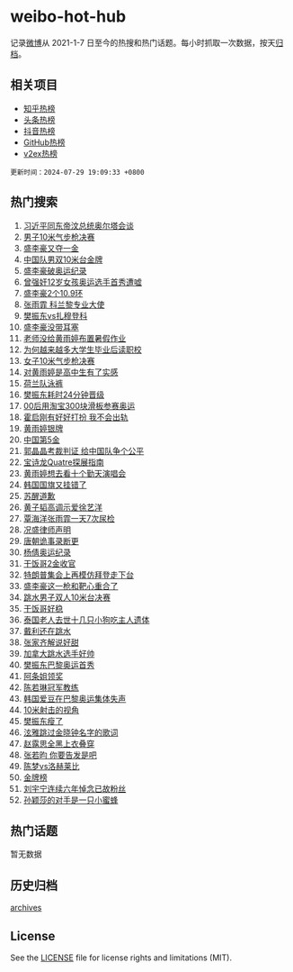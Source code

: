 # weibo-hot-hub

记录[微博](https://www.weibo.com)从 2021-1-7 日至今的热搜和热门话题。每小时抓取一次数据，按天[归档](archives)。

## 相关项目

- [知乎热榜](https://github.com/lonnyzhang423/zhihu-hot-hub)
- [头条热榜](https://github.com/lonnyzhang423/toutiao-hot-hub)
- [抖音热榜](https://github.com/lonnyzhang423/douyin-hot-hub)
- [GitHub热榜](https://github.com/lonnyzhang423/github-hot-hub)
- [v2ex热榜](https://github.com/lonnyzhang423/v2ex-hot-hub)


`更新时间：2024-07-29 19:09:33 +0800`

## 热门搜索

1. [习近平同东帝汶总统奥尔塔会谈](https://m.weibo.cn/search?containerid=100103type%3D1%26t%3D10%26q%3D%23%E4%B9%A0%E8%BF%91%E5%B9%B3%E5%90%8C%E4%B8%9C%E5%B8%9D%E6%B1%B6%E6%80%BB%E7%BB%9F%E5%A5%A5%E5%B0%94%E5%A1%94%E4%BC%9A%E8%B0%88%23&stream_entry_id=51&isnewpage=1&extparam=seat%3D1%26stream_entry_id%3D51%26c_type%3D51%26q%3D%2523%25E4%25B9%25A0%25E8%25BF%2591%25E5%25B9%25B3%25E5%2590%258C%25E4%25B8%259C%25E5%25B8%259D%25E6%25B1%25B6%25E6%2580%25BB%25E7%25BB%259F%25E5%25A5%25A5%25E5%25B0%2594%25E5%25A1%2594%25E4%25BC%259A%25E8%25B0%2588%2523%26cate%3D10103%26dgr%3D0%26pos%3D0%26filter_type%3Drealtimehot%26display_time%3D1722251372%26pre_seqid%3D172225137243001604701)
1. [男子10米气步枪决赛](https://m.weibo.cn/search?containerid=100103type%3D1%26t%3D10%26q%3D%23%E7%94%B7%E5%AD%9010%E7%B1%B3%E6%B0%94%E6%AD%A5%E6%9E%AA%E5%86%B3%E8%B5%9B%23&stream_entry_id=31&isnewpage=1&extparam=seat%3D1%26c_type%3D31%26cate%3D5001%26realpos%3D1%26pos%3D0%26stream_entry_id%3D31%26filter_type%3Drealtimehot%26q%3D%2523%25E7%2594%25B7%25E5%25AD%259010%25E7%25B1%25B3%25E6%25B0%2594%25E6%25AD%25A5%25E6%259E%25AA%25E5%2586%25B3%25E8%25B5%259B%2523%26flag%3D4%26dgr%3D0%26band_rank%3D1%26lcate%3D5001%26display_time%3D1722251372%26pre_seqid%3D172225137243001604701)
1. [盛李豪又夺一金](https://m.weibo.cn/search?containerid=100103type%3D1%26t%3D10%26q%3D%23%E7%9B%9B%E6%9D%8E%E8%B1%AA%E5%8F%88%E5%A4%BA%E4%B8%80%E9%87%91%23&stream_entry_id=31&isnewpage=1&extparam=seat%3D1%26c_type%3D31%26cate%3D5001%26realpos%3D2%26pos%3D1%26stream_entry_id%3D31%26filter_type%3Drealtimehot%26q%3D%2523%25E7%259B%259B%25E6%259D%258E%25E8%25B1%25AA%25E5%258F%2588%25E5%25A4%25BA%25E4%25B8%2580%25E9%2587%2591%2523%26flag%3D4%26dgr%3D0%26band_rank%3D2%26lcate%3D5001%26display_time%3D1722251372%26pre_seqid%3D172225137243001604701)
1. [中国队男双10米台金牌](https://m.weibo.cn/search?containerid=100103type%3D1%26t%3D10%26q%3D%23%E4%B8%AD%E5%9B%BD%E9%98%9F%E7%94%B7%E5%8F%8C10%E7%B1%B3%E5%8F%B0%E9%87%91%E7%89%8C%23&stream_entry_id=31&isnewpage=1&extparam=seat%3D1%26c_type%3D31%26cate%3D5001%26realpos%3D3%26pos%3D2%26stream_entry_id%3D31%26filter_type%3Drealtimehot%26q%3D%2523%25E4%25B8%25AD%25E5%259B%25BD%25E9%2598%259F%25E7%2594%25B7%25E5%258F%258C10%25E7%25B1%25B3%25E5%258F%25B0%25E9%2587%2591%25E7%2589%258C%2523%26flag%3D1%26dgr%3D0%26band_rank%3D3%26lcate%3D5001%26display_time%3D1722251372%26pre_seqid%3D172225137243001604701)
1. [盛李豪破奥运纪录](https://m.weibo.cn/search?containerid=100103type%3D1%26t%3D10%26q%3D%23%E7%9B%9B%E6%9D%8E%E8%B1%AA%E7%A0%B4%E5%A5%A5%E8%BF%90%E7%BA%AA%E5%BD%95%23&stream_entry_id=31&isnewpage=1&extparam=seat%3D1%26c_type%3D31%26cate%3D5001%26realpos%3D4%26pos%3D3%26stream_entry_id%3D31%26filter_type%3Drealtimehot%26q%3D%2523%25E7%259B%259B%25E6%259D%258E%25E8%25B1%25AA%25E7%25A0%25B4%25E5%25A5%25A5%25E8%25BF%2590%25E7%25BA%25AA%25E5%25BD%2595%2523%26flag%3D1%26dgr%3D0%26band_rank%3D4%26lcate%3D5001%26display_time%3D1722251372%26pre_seqid%3D172225137243001604701)
1. [曾强奸12岁女孩奥运选手首秀遭嘘](https://m.weibo.cn/search?containerid=100103type%3D1%26t%3D10%26q%3D%23%E6%9B%BE%E5%BC%BA%E5%A5%B812%E5%B2%81%E5%A5%B3%E5%AD%A9%E5%A5%A5%E8%BF%90%E9%80%89%E6%89%8B%E9%A6%96%E7%A7%80%E9%81%AD%E5%98%98%23&stream_entry_id=31&isnewpage=1&extparam=seat%3D1%26c_type%3D31%26cate%3D5001%26realpos%3D5%26pos%3D4%26stream_entry_id%3D31%26filter_type%3Drealtimehot%26q%3D%2523%25E6%259B%25BE%25E5%25BC%25BA%25E5%25A5%25B812%25E5%25B2%2581%25E5%25A5%25B3%25E5%25AD%25A9%25E5%25A5%25A5%25E8%25BF%2590%25E9%2580%2589%25E6%2589%258B%25E9%25A6%2596%25E7%25A7%2580%25E9%2581%25AD%25E5%2598%2598%2523%26flag%3D1%26dgr%3D0%26band_rank%3D5%26lcate%3D5001%26display_time%3D1722251372%26pre_seqid%3D172225137243001604701)
1. [盛李豪2个10.9环](https://m.weibo.cn/search?containerid=100103type%3D1%26t%3D10%26q%3D%23%E7%9B%9B%E6%9D%8E%E8%B1%AA2%E4%B8%AA10.9%E7%8E%AF%23&stream_entry_id=31&isnewpage=1&extparam=seat%3D1%26c_type%3D31%26cate%3D5001%26realpos%3D6%26pos%3D5%26stream_entry_id%3D31%26filter_type%3Drealtimehot%26q%3D%2523%25E7%259B%259B%25E6%259D%258E%25E8%25B1%25AA2%25E4%25B8%25AA10.9%25E7%258E%25AF%2523%26flag%3D1%26dgr%3D0%26band_rank%3D6%26lcate%3D5001%26display_time%3D1722251372%26pre_seqid%3D172225137243001604701)
1. [张雨霏 科兰黎专业大使](https://m.weibo.cn/search?containerid=100103type%3D1%26t%3D10%26q%3D%23%E5%BC%A0%E9%9B%A8%E9%9C%8F+%E7%A7%91%E5%85%B0%E9%BB%8E%E4%B8%93%E4%B8%9A%E5%A4%A7%E4%BD%BF%23&stream_entry_id=31&isnewpage=1&extparam=seat%3D1%26c_type%3D31%26cate%3D5001%26filter_type%3Drealtimehot%26topic_ad%3D1%26stream_entry_id%3D31%26is_ad_pos%3D1%26pos%3D6%26band_rank%3D7%26q%3D%2523%25E5%25BC%25A0%25E9%259B%25A8%25E9%259C%258F%2520%25E7%25A7%2591%25E5%2585%25B0%25E9%25BB%258E%25E4%25B8%2593%25E4%25B8%259A%25E5%25A4%25A7%25E4%25BD%25BF%2523%26dgr%3D0%26adid%3D248411%26lcate%3D5001%26display_time%3D1722251372%26pre_seqid%3D172225137243001604701)
1. [樊振东vs扎穆登科](https://m.weibo.cn/search?containerid=100103type%3D1%26t%3D10%26q%3D%23%E6%A8%8A%E6%8C%AF%E4%B8%9Cvs%E6%89%8E%E7%A9%86%E7%99%BB%E7%A7%91%23&stream_entry_id=31&isnewpage=1&extparam=seat%3D1%26c_type%3D31%26cate%3D5001%26realpos%3D7%26pos%3D7%26stream_entry_id%3D31%26filter_type%3Drealtimehot%26q%3D%2523%25E6%25A8%258A%25E6%258C%25AF%25E4%25B8%259Cvs%25E6%2589%258E%25E7%25A9%2586%25E7%2599%25BB%25E7%25A7%2591%2523%26flag%3D1%26dgr%3D0%26band_rank%3D7%26lcate%3D5001%26display_time%3D1722251372%26pre_seqid%3D172225137243001604701)
1. [盛李豪没带耳塞](https://m.weibo.cn/search?containerid=100103type%3D1%26t%3D10%26q%3D%23%E7%9B%9B%E6%9D%8E%E8%B1%AA%E6%B2%A1%E5%B8%A6%E8%80%B3%E5%A1%9E%23&stream_entry_id=31&isnewpage=1&extparam=seat%3D1%26c_type%3D31%26cate%3D5001%26realpos%3D8%26pos%3D8%26stream_entry_id%3D31%26filter_type%3Drealtimehot%26q%3D%2523%25E7%259B%259B%25E6%259D%258E%25E8%25B1%25AA%25E6%25B2%25A1%25E5%25B8%25A6%25E8%2580%25B3%25E5%25A1%259E%2523%26flag%3D1%26dgr%3D0%26band_rank%3D8%26lcate%3D5001%26display_time%3D1722251372%26pre_seqid%3D172225137243001604701)
1. [老师没给黄雨婷布置暑假作业](https://m.weibo.cn/search?containerid=100103type%3D1%26t%3D10%26q%3D%23%E8%80%81%E5%B8%88%E6%B2%A1%E7%BB%99%E9%BB%84%E9%9B%A8%E5%A9%B7%E5%B8%83%E7%BD%AE%E6%9A%91%E5%81%87%E4%BD%9C%E4%B8%9A%23&stream_entry_id=31&isnewpage=1&extparam=seat%3D1%26c_type%3D31%26cate%3D5001%26realpos%3D9%26pos%3D9%26stream_entry_id%3D31%26filter_type%3Drealtimehot%26q%3D%2523%25E8%2580%2581%25E5%25B8%2588%25E6%25B2%25A1%25E7%25BB%2599%25E9%25BB%2584%25E9%259B%25A8%25E5%25A9%25B7%25E5%25B8%2583%25E7%25BD%25AE%25E6%259A%2591%25E5%2581%2587%25E4%25BD%259C%25E4%25B8%259A%2523%26flag%3D1%26dgr%3D0%26band_rank%3D9%26lcate%3D5001%26display_time%3D1722251372%26pre_seqid%3D172225137243001604701)
1. [为何越来越多大学生毕业后读职校](https://m.weibo.cn/search?containerid=100103type%3D1%26t%3D10%26q%3D%23%E4%B8%BA%E4%BD%95%E8%B6%8A%E6%9D%A5%E8%B6%8A%E5%A4%9A%E5%A4%A7%E5%AD%A6%E7%94%9F%E6%AF%95%E4%B8%9A%E5%90%8E%E8%AF%BB%E8%81%8C%E6%A0%A1%23&stream_entry_id=31&isnewpage=1&extparam=seat%3D1%26c_type%3D31%26cate%3D5001%26realpos%3D10%26pos%3D10%26stream_entry_id%3D31%26filter_type%3Drealtimehot%26q%3D%2523%25E4%25B8%25BA%25E4%25BD%2595%25E8%25B6%258A%25E6%259D%25A5%25E8%25B6%258A%25E5%25A4%259A%25E5%25A4%25A7%25E5%25AD%25A6%25E7%2594%259F%25E6%25AF%2595%25E4%25B8%259A%25E5%2590%258E%25E8%25AF%25BB%25E8%2581%258C%25E6%25A0%25A1%2523%26flag%3D1%26dgr%3D0%26band_rank%3D10%26lcate%3D5001%26display_time%3D1722251372%26pre_seqid%3D172225137243001604701)
1. [女子10米气步枪决赛](https://m.weibo.cn/search?containerid=100103type%3D1%26t%3D10%26q%3D%23%E5%A5%B3%E5%AD%9010%E7%B1%B3%E6%B0%94%E6%AD%A5%E6%9E%AA%E5%86%B3%E8%B5%9B%23&stream_entry_id=31&isnewpage=1&extparam=seat%3D1%26c_type%3D31%26cate%3D5001%26realpos%3D11%26pos%3D11%26stream_entry_id%3D31%26filter_type%3Drealtimehot%26q%3D%2523%25E5%25A5%25B3%25E5%25AD%259010%25E7%25B1%25B3%25E6%25B0%2594%25E6%25AD%25A5%25E6%259E%25AA%25E5%2586%25B3%25E8%25B5%259B%2523%26flag%3D0%26dgr%3D0%26band_rank%3D11%26lcate%3D5001%26display_time%3D1722251372%26pre_seqid%3D172225137243001604701)
1. [对黄雨婷是高中生有了实感](https://m.weibo.cn/search?containerid=100103type%3D1%26t%3D10%26q%3D%23%E5%AF%B9%E9%BB%84%E9%9B%A8%E5%A9%B7%E6%98%AF%E9%AB%98%E4%B8%AD%E7%94%9F%E6%9C%89%E4%BA%86%E5%AE%9E%E6%84%9F%23&stream_entry_id=31&isnewpage=1&extparam=seat%3D1%26c_type%3D31%26cate%3D5001%26realpos%3D12%26pos%3D12%26stream_entry_id%3D31%26filter_type%3Drealtimehot%26q%3D%2523%25E5%25AF%25B9%25E9%25BB%2584%25E9%259B%25A8%25E5%25A9%25B7%25E6%2598%25AF%25E9%25AB%2598%25E4%25B8%25AD%25E7%2594%259F%25E6%259C%2589%25E4%25BA%2586%25E5%25AE%259E%25E6%2584%259F%2523%26flag%3D1%26dgr%3D0%26band_rank%3D12%26lcate%3D5001%26display_time%3D1722251372%26pre_seqid%3D172225137243001604701)
1. [荷兰队泳裤](https://m.weibo.cn/search?containerid=100103type%3D1%26t%3D10%26q%3D%E8%8D%B7%E5%85%B0%E9%98%9F%E6%B3%B3%E8%A3%A4&stream_entry_id=31&isnewpage=1&extparam=seat%3D1%26c_type%3D31%26cate%3D5001%26realpos%3D13%26pos%3D13%26stream_entry_id%3D31%26filter_type%3Drealtimehot%26q%3D%25E8%258D%25B7%25E5%2585%25B0%25E9%2598%259F%25E6%25B3%25B3%25E8%25A3%25A4%26flag%3D2%26dgr%3D0%26band_rank%3D13%26lcate%3D5001%26display_time%3D1722251372%26pre_seqid%3D172225137243001604701)
1. [樊振东耗时24分钟晋级](https://m.weibo.cn/search?containerid=100103type%3D1%26t%3D10%26q%3D%23%E6%A8%8A%E6%8C%AF%E4%B8%9C%E8%80%97%E6%97%B624%E5%88%86%E9%92%9F%E6%99%8B%E7%BA%A7%23&stream_entry_id=31&isnewpage=1&extparam=seat%3D1%26c_type%3D31%26cate%3D5001%26realpos%3D14%26pos%3D14%26stream_entry_id%3D31%26filter_type%3Drealtimehot%26q%3D%2523%25E6%25A8%258A%25E6%258C%25AF%25E4%25B8%259C%25E8%2580%2597%25E6%2597%25B624%25E5%2588%2586%25E9%2592%259F%25E6%2599%258B%25E7%25BA%25A7%2523%26flag%3D1%26dgr%3D0%26band_rank%3D14%26lcate%3D5001%26display_time%3D1722251372%26pre_seqid%3D172225137243001604701)
1. [00后用淘宝300块滑板参赛奥运](https://m.weibo.cn/search?containerid=100103type%3D1%26t%3D10%26q%3D%2300%E5%90%8E%E7%94%A8%E6%B7%98%E5%AE%9D300%E5%9D%97%E6%BB%91%E6%9D%BF%E5%8F%82%E8%B5%9B%E5%A5%A5%E8%BF%90%23&stream_entry_id=31&isnewpage=1&extparam=seat%3D1%26c_type%3D31%26cate%3D5001%26realpos%3D15%26pos%3D15%26stream_entry_id%3D31%26filter_type%3Drealtimehot%26q%3D%252300%25E5%2590%258E%25E7%2594%25A8%25E6%25B7%2598%25E5%25AE%259D300%25E5%259D%2597%25E6%25BB%2591%25E6%259D%25BF%25E5%258F%2582%25E8%25B5%259B%25E5%25A5%25A5%25E8%25BF%2590%2523%26band_rank%3D15%26flag%3D0%26dgr%3D0%26adid%3D248543%26lcate%3D5001%26display_time%3D1722251372%26pre_seqid%3D172225137243001604701)
1. [霍启刚有好好打扮 我不会出轨](https://m.weibo.cn/search?containerid=100103type%3D1%26t%3D10%26q%3D%E9%9C%8D%E5%90%AF%E5%88%9A%E6%9C%89%E5%A5%BD%E5%A5%BD%E6%89%93%E6%89%AE+%E6%88%91%E4%B8%8D%E4%BC%9A%E5%87%BA%E8%BD%A8&stream_entry_id=31&isnewpage=1&extparam=seat%3D1%26c_type%3D31%26cate%3D5001%26realpos%3D16%26pos%3D16%26stream_entry_id%3D31%26filter_type%3Drealtimehot%26q%3D%25E9%259C%258D%25E5%2590%25AF%25E5%2588%259A%25E6%259C%2589%25E5%25A5%25BD%25E5%25A5%25BD%25E6%2589%2593%25E6%2589%25AE%2520%25E6%2588%2591%25E4%25B8%258D%25E4%25BC%259A%25E5%2587%25BA%25E8%25BD%25A8%26flag%3D2%26dgr%3D0%26band_rank%3D16%26lcate%3D5001%26display_time%3D1722251372%26pre_seqid%3D172225137243001604701)
1. [黄雨婷银牌](https://m.weibo.cn/search?containerid=100103type%3D1%26t%3D10%26q%3D%23%E9%BB%84%E9%9B%A8%E5%A9%B7%E9%93%B6%E7%89%8C%23&stream_entry_id=31&isnewpage=1&extparam=seat%3D1%26c_type%3D31%26cate%3D5001%26realpos%3D17%26pos%3D17%26stream_entry_id%3D31%26filter_type%3Drealtimehot%26q%3D%2523%25E9%25BB%2584%25E9%259B%25A8%25E5%25A9%25B7%25E9%2593%25B6%25E7%2589%258C%2523%26flag%3D0%26dgr%3D0%26band_rank%3D17%26lcate%3D5001%26display_time%3D1722251372%26pre_seqid%3D172225137243001604701)
1. [中国第5金](https://m.weibo.cn/search?containerid=100103type%3D1%26t%3D10%26q%3D%23%E4%B8%AD%E5%9B%BD%E7%AC%AC5%E9%87%91%23&stream_entry_id=31&isnewpage=1&extparam=seat%3D1%26c_type%3D31%26cate%3D5001%26realpos%3D18%26pos%3D18%26stream_entry_id%3D31%26filter_type%3Drealtimehot%26q%3D%2523%25E4%25B8%25AD%25E5%259B%25BD%25E7%25AC%25AC5%25E9%2587%2591%2523%26flag%3D1%26dgr%3D0%26band_rank%3D18%26lcate%3D5001%26display_time%3D1722251372%26pre_seqid%3D172225137243001604701)
1. [郭晶晶考裁判证 给中国队争个公平](https://m.weibo.cn/search?containerid=100103type%3D1%26t%3D10%26q%3D%E9%83%AD%E6%99%B6%E6%99%B6%E8%80%83%E8%A3%81%E5%88%A4%E8%AF%81+%E7%BB%99%E4%B8%AD%E5%9B%BD%E9%98%9F%E4%BA%89%E4%B8%AA%E5%85%AC%E5%B9%B3&stream_entry_id=31&isnewpage=1&extparam=seat%3D1%26c_type%3D31%26cate%3D5001%26realpos%3D19%26pos%3D19%26stream_entry_id%3D31%26filter_type%3Drealtimehot%26q%3D%25E9%2583%25AD%25E6%2599%25B6%25E6%2599%25B6%25E8%2580%2583%25E8%25A3%2581%25E5%2588%25A4%25E8%25AF%2581%2520%25E7%25BB%2599%25E4%25B8%25AD%25E5%259B%25BD%25E9%2598%259F%25E4%25BA%2589%25E4%25B8%25AA%25E5%2585%25AC%25E5%25B9%25B3%26flag%3D2%26dgr%3D0%26band_rank%3D19%26lcate%3D5001%26display_time%3D1722251372%26pre_seqid%3D172225137243001604701)
1. [宝诗龙Quatre探展指南](https://m.weibo.cn/search?containerid=100103type%3D1%26t%3D10%26q%3D%23%E5%AE%9D%E8%AF%97%E9%BE%99Quatre%E6%8E%A2%E5%B1%95%E6%8C%87%E5%8D%97%23&stream_entry_id=31&isnewpage=1&extparam=seat%3D1%26c_type%3D31%26cate%3D5001%26realpos%3D20%26pos%3D20%26stream_entry_id%3D31%26filter_type%3Drealtimehot%26q%3D%2523%25E5%25AE%259D%25E8%25AF%2597%25E9%25BE%2599Quatre%25E6%258E%25A2%25E5%25B1%2595%25E6%258C%2587%25E5%258D%2597%2523%26band_rank%3D20%26flag%3D0%26dgr%3D0%26adid%3D246822%26lcate%3D5001%26display_time%3D1722251372%26pre_seqid%3D172225137243001604701)
1. [黄雨婷想去看十个勤天演唱会](https://m.weibo.cn/search?containerid=100103type%3D1%26t%3D10%26q%3D%23%E9%BB%84%E9%9B%A8%E5%A9%B7%E6%83%B3%E5%8E%BB%E7%9C%8B%E5%8D%81%E4%B8%AA%E5%8B%A4%E5%A4%A9%E6%BC%94%E5%94%B1%E4%BC%9A%23&stream_entry_id=31&isnewpage=1&extparam=seat%3D1%26c_type%3D31%26cate%3D5001%26realpos%3D21%26pos%3D21%26stream_entry_id%3D31%26filter_type%3Drealtimehot%26q%3D%2523%25E9%25BB%2584%25E9%259B%25A8%25E5%25A9%25B7%25E6%2583%25B3%25E5%258E%25BB%25E7%259C%258B%25E5%258D%2581%25E4%25B8%25AA%25E5%258B%25A4%25E5%25A4%25A9%25E6%25BC%2594%25E5%2594%25B1%25E4%25BC%259A%2523%26flag%3D1%26dgr%3D0%26band_rank%3D21%26lcate%3D5001%26display_time%3D1722251372%26pre_seqid%3D172225137243001604701)
1. [韩国国旗又挂错了](https://m.weibo.cn/search?containerid=100103type%3D1%26t%3D10%26q%3D%23%E9%9F%A9%E5%9B%BD%E5%9B%BD%E6%97%97%E5%8F%88%E6%8C%82%E9%94%99%E4%BA%86%23&stream_entry_id=31&isnewpage=1&extparam=seat%3D1%26c_type%3D31%26cate%3D5001%26realpos%3D22%26pos%3D22%26stream_entry_id%3D31%26filter_type%3Drealtimehot%26q%3D%2523%25E9%259F%25A9%25E5%259B%25BD%25E5%259B%25BD%25E6%2597%2597%25E5%258F%2588%25E6%258C%2582%25E9%2594%2599%25E4%25BA%2586%2523%26flag%3D0%26dgr%3D0%26band_rank%3D22%26lcate%3D5001%26display_time%3D1722251372%26pre_seqid%3D172225137243001604701)
1. [苏醒道歉](https://m.weibo.cn/search?containerid=100103type%3D1%26t%3D10%26q%3D%23%E8%8B%8F%E9%86%92%E9%81%93%E6%AD%89%23&stream_entry_id=31&isnewpage=1&extparam=seat%3D1%26c_type%3D31%26cate%3D5001%26realpos%3D23%26pos%3D23%26stream_entry_id%3D31%26filter_type%3Drealtimehot%26q%3D%2523%25E8%258B%258F%25E9%2586%2592%25E9%2581%2593%25E6%25AD%2589%2523%26flag%3D2%26dgr%3D0%26band_rank%3D23%26lcate%3D5001%26display_time%3D1722251372%26pre_seqid%3D172225137243001604701)
1. [黄子韬高调示爱徐艺洋](https://m.weibo.cn/search?containerid=100103type%3D1%26t%3D10%26q%3D%E9%BB%84%E5%AD%90%E9%9F%AC%E9%AB%98%E8%B0%83%E7%A4%BA%E7%88%B1%E5%BE%90%E8%89%BA%E6%B4%8B&stream_entry_id=31&isnewpage=1&extparam=seat%3D1%26c_type%3D31%26cate%3D5001%26realpos%3D24%26pos%3D24%26stream_entry_id%3D31%26filter_type%3Drealtimehot%26q%3D%25E9%25BB%2584%25E5%25AD%2590%25E9%259F%25AC%25E9%25AB%2598%25E8%25B0%2583%25E7%25A4%25BA%25E7%2588%25B1%25E5%25BE%2590%25E8%2589%25BA%25E6%25B4%258B%26flag%3D1%26dgr%3D0%26band_rank%3D24%26lcate%3D5001%26display_time%3D1722251372%26pre_seqid%3D172225137243001604701)
1. [覃海洋张雨霏一天7次尿检](https://m.weibo.cn/search?containerid=100103type%3D1%26t%3D10%26q%3D%23%E8%A6%83%E6%B5%B7%E6%B4%8B%E5%BC%A0%E9%9B%A8%E9%9C%8F%E4%B8%80%E5%A4%A97%E6%AC%A1%E5%B0%BF%E6%A3%80%23&stream_entry_id=31&isnewpage=1&extparam=seat%3D1%26c_type%3D31%26cate%3D5001%26realpos%3D25%26pos%3D25%26stream_entry_id%3D31%26filter_type%3Drealtimehot%26q%3D%2523%25E8%25A6%2583%25E6%25B5%25B7%25E6%25B4%258B%25E5%25BC%25A0%25E9%259B%25A8%25E9%259C%258F%25E4%25B8%2580%25E5%25A4%25A97%25E6%25AC%25A1%25E5%25B0%25BF%25E6%25A3%2580%2523%26flag%3D0%26dgr%3D0%26band_rank%3D25%26lcate%3D5001%26display_time%3D1722251372%26pre_seqid%3D172225137243001604701)
1. [况盛律师声明](https://m.weibo.cn/search?containerid=100103type%3D1%26t%3D10%26q%3D%23%E5%86%B5%E7%9B%9B%E5%BE%8B%E5%B8%88%E5%A3%B0%E6%98%8E%23&stream_entry_id=31&isnewpage=1&extparam=seat%3D1%26c_type%3D31%26cate%3D5001%26realpos%3D26%26pos%3D26%26stream_entry_id%3D31%26filter_type%3Drealtimehot%26q%3D%2523%25E5%2586%25B5%25E7%259B%259B%25E5%25BE%258B%25E5%25B8%2588%25E5%25A3%25B0%25E6%2598%258E%2523%26flag%3D1%26dgr%3D0%26band_rank%3D26%26lcate%3D5001%26display_time%3D1722251372%26pre_seqid%3D172225137243001604701)
1. [唐朝诡事录断更](https://m.weibo.cn/search?containerid=100103type%3D1%26t%3D10%26q%3D%E5%94%90%E6%9C%9D%E8%AF%A1%E4%BA%8B%E5%BD%95%E6%96%AD%E6%9B%B4&stream_entry_id=31&isnewpage=1&extparam=seat%3D1%26c_type%3D31%26cate%3D5001%26realpos%3D27%26pos%3D27%26stream_entry_id%3D31%26filter_type%3Drealtimehot%26q%3D%25E5%2594%2590%25E6%259C%259D%25E8%25AF%25A1%25E4%25BA%258B%25E5%25BD%2595%25E6%2596%25AD%25E6%259B%25B4%26flag%3D1%26dgr%3D0%26band_rank%3D27%26lcate%3D5001%26display_time%3D1722251372%26pre_seqid%3D172225137243001604701)
1. [杨倩奥运纪录](https://m.weibo.cn/search?containerid=100103type%3D1%26t%3D10%26q%3D%23%E6%9D%A8%E5%80%A9%E5%A5%A5%E8%BF%90%E7%BA%AA%E5%BD%95%23&stream_entry_id=31&isnewpage=1&extparam=seat%3D1%26c_type%3D31%26cate%3D5001%26realpos%3D28%26pos%3D28%26stream_entry_id%3D31%26filter_type%3Drealtimehot%26q%3D%2523%25E6%259D%25A8%25E5%2580%25A9%25E5%25A5%25A5%25E8%25BF%2590%25E7%25BA%25AA%25E5%25BD%2595%2523%26flag%3D0%26dgr%3D0%26band_rank%3D28%26lcate%3D5001%26display_time%3D1722251372%26pre_seqid%3D172225137243001604701)
1. [干饭哥2金收官](https://m.weibo.cn/search?containerid=100103type%3D1%26t%3D10%26q%3D%23%E5%B9%B2%E9%A5%AD%E5%93%A52%E9%87%91%E6%94%B6%E5%AE%98%23&stream_entry_id=31&isnewpage=1&extparam=seat%3D1%26c_type%3D31%26cate%3D5001%26realpos%3D29%26pos%3D29%26stream_entry_id%3D31%26filter_type%3Drealtimehot%26q%3D%2523%25E5%25B9%25B2%25E9%25A5%25AD%25E5%2593%25A52%25E9%2587%2591%25E6%2594%25B6%25E5%25AE%2598%2523%26flag%3D1%26dgr%3D0%26band_rank%3D29%26lcate%3D5001%26display_time%3D1722251372%26pre_seqid%3D172225137243001604701)
1. [特朗普集会上再模仿拜登走下台](https://m.weibo.cn/search?containerid=100103type%3D1%26t%3D10%26q%3D%23%E7%89%B9%E6%9C%97%E6%99%AE%E9%9B%86%E4%BC%9A%E4%B8%8A%E5%86%8D%E6%A8%A1%E4%BB%BF%E6%8B%9C%E7%99%BB%E8%B5%B0%E4%B8%8B%E5%8F%B0%23&stream_entry_id=31&isnewpage=1&extparam=seat%3D1%26c_type%3D31%26cate%3D5001%26realpos%3D30%26pos%3D30%26stream_entry_id%3D31%26filter_type%3Drealtimehot%26q%3D%2523%25E7%2589%25B9%25E6%259C%2597%25E6%2599%25AE%25E9%259B%2586%25E4%25BC%259A%25E4%25B8%258A%25E5%2586%258D%25E6%25A8%25A1%25E4%25BB%25BF%25E6%258B%259C%25E7%2599%25BB%25E8%25B5%25B0%25E4%25B8%258B%25E5%258F%25B0%2523%26flag%3D1%26dgr%3D0%26band_rank%3D30%26lcate%3D5001%26display_time%3D1722251372%26pre_seqid%3D172225137243001604701)
1. [盛李豪这一枪和靶心重合了](https://m.weibo.cn/search?containerid=100103type%3D1%26t%3D10%26q%3D%23%E7%9B%9B%E6%9D%8E%E8%B1%AA%E8%BF%99%E4%B8%80%E6%9E%AA%E5%92%8C%E9%9D%B6%E5%BF%83%E9%87%8D%E5%90%88%E4%BA%86%23&stream_entry_id=31&isnewpage=1&extparam=seat%3D1%26c_type%3D31%26cate%3D5001%26realpos%3D31%26pos%3D31%26stream_entry_id%3D31%26filter_type%3Drealtimehot%26q%3D%2523%25E7%259B%259B%25E6%259D%258E%25E8%25B1%25AA%25E8%25BF%2599%25E4%25B8%2580%25E6%259E%25AA%25E5%2592%258C%25E9%259D%25B6%25E5%25BF%2583%25E9%2587%258D%25E5%2590%2588%25E4%25BA%2586%2523%26flag%3D1%26dgr%3D0%26band_rank%3D31%26lcate%3D5001%26display_time%3D1722251372%26pre_seqid%3D172225137243001604701)
1. [跳水男子双人10米台决赛](https://m.weibo.cn/search?containerid=100103type%3D1%26t%3D10%26q%3D%23%E8%B7%B3%E6%B0%B4%E7%94%B7%E5%AD%90%E5%8F%8C%E4%BA%BA10%E7%B1%B3%E5%8F%B0%E5%86%B3%E8%B5%9B%23&stream_entry_id=31&isnewpage=1&extparam=seat%3D1%26c_type%3D31%26cate%3D5001%26realpos%3D32%26pos%3D32%26stream_entry_id%3D31%26filter_type%3Drealtimehot%26q%3D%2523%25E8%25B7%25B3%25E6%25B0%25B4%25E7%2594%25B7%25E5%25AD%2590%25E5%258F%258C%25E4%25BA%25BA10%25E7%25B1%25B3%25E5%258F%25B0%25E5%2586%25B3%25E8%25B5%259B%2523%26flag%3D0%26dgr%3D0%26band_rank%3D32%26lcate%3D5001%26display_time%3D1722251372%26pre_seqid%3D172225137243001604701)
1. [干饭哥好稳](https://m.weibo.cn/search?containerid=100103type%3D1%26t%3D10%26q%3D%23%E5%B9%B2%E9%A5%AD%E5%93%A5%E5%A5%BD%E7%A8%B3%23&stream_entry_id=31&isnewpage=1&extparam=seat%3D1%26c_type%3D31%26cate%3D5001%26realpos%3D33%26pos%3D33%26stream_entry_id%3D31%26filter_type%3Drealtimehot%26q%3D%2523%25E5%25B9%25B2%25E9%25A5%25AD%25E5%2593%25A5%25E5%25A5%25BD%25E7%25A8%25B3%2523%26flag%3D1%26dgr%3D0%26band_rank%3D33%26lcate%3D5001%26display_time%3D1722251372%26pre_seqid%3D172225137243001604701)
1. [泰国老人去世十几只小狗吃主人遗体](https://m.weibo.cn/search?containerid=100103type%3D1%26t%3D10%26q%3D%23%E6%B3%B0%E5%9B%BD%E8%80%81%E4%BA%BA%E5%8E%BB%E4%B8%96%E5%8D%81%E5%87%A0%E5%8F%AA%E5%B0%8F%E7%8B%97%E5%90%83%E4%B8%BB%E4%BA%BA%E9%81%97%E4%BD%93%23&stream_entry_id=31&isnewpage=1&extparam=seat%3D1%26c_type%3D31%26cate%3D5001%26realpos%3D34%26pos%3D34%26stream_entry_id%3D31%26filter_type%3Drealtimehot%26q%3D%2523%25E6%25B3%25B0%25E5%259B%25BD%25E8%2580%2581%25E4%25BA%25BA%25E5%258E%25BB%25E4%25B8%2596%25E5%258D%2581%25E5%2587%25A0%25E5%258F%25AA%25E5%25B0%258F%25E7%258B%2597%25E5%2590%2583%25E4%25B8%25BB%25E4%25BA%25BA%25E9%2581%2597%25E4%25BD%2593%2523%26flag%3D0%26dgr%3D0%26band_rank%3D34%26lcate%3D5001%26display_time%3D1722251372%26pre_seqid%3D172225137243001604701)
1. [戴利还在跳水](https://m.weibo.cn/search?containerid=100103type%3D1%26t%3D10%26q%3D%23%E6%88%B4%E5%88%A9%E8%BF%98%E5%9C%A8%E8%B7%B3%E6%B0%B4%23&stream_entry_id=31&isnewpage=1&extparam=seat%3D1%26c_type%3D31%26cate%3D5001%26realpos%3D35%26pos%3D35%26stream_entry_id%3D31%26filter_type%3Drealtimehot%26q%3D%2523%25E6%2588%25B4%25E5%2588%25A9%25E8%25BF%2598%25E5%259C%25A8%25E8%25B7%25B3%25E6%25B0%25B4%2523%26flag%3D1%26dgr%3D0%26band_rank%3D35%26lcate%3D5001%26display_time%3D1722251372%26pre_seqid%3D172225137243001604701)
1. [张家齐解说好甜](https://m.weibo.cn/search?containerid=100103type%3D1%26t%3D10%26q%3D%23%E5%BC%A0%E5%AE%B6%E9%BD%90%E8%A7%A3%E8%AF%B4%E5%A5%BD%E7%94%9C%23&stream_entry_id=31&isnewpage=1&extparam=seat%3D1%26c_type%3D31%26cate%3D5001%26realpos%3D36%26pos%3D36%26stream_entry_id%3D31%26filter_type%3Drealtimehot%26q%3D%2523%25E5%25BC%25A0%25E5%25AE%25B6%25E9%25BD%2590%25E8%25A7%25A3%25E8%25AF%25B4%25E5%25A5%25BD%25E7%2594%259C%2523%26flag%3D0%26dgr%3D0%26band_rank%3D36%26lcate%3D5001%26display_time%3D1722251372%26pre_seqid%3D172225137243001604701)
1. [加拿大跳水选手好帅](https://m.weibo.cn/search?containerid=100103type%3D1%26t%3D10%26q%3D%E5%8A%A0%E6%8B%BF%E5%A4%A7%E8%B7%B3%E6%B0%B4%E9%80%89%E6%89%8B%E5%A5%BD%E5%B8%85&stream_entry_id=31&isnewpage=1&extparam=seat%3D1%26c_type%3D31%26cate%3D5001%26realpos%3D37%26pos%3D37%26stream_entry_id%3D31%26filter_type%3Drealtimehot%26q%3D%25E5%258A%25A0%25E6%258B%25BF%25E5%25A4%25A7%25E8%25B7%25B3%25E6%25B0%25B4%25E9%2580%2589%25E6%2589%258B%25E5%25A5%25BD%25E5%25B8%2585%26flag%3D1%26dgr%3D0%26band_rank%3D37%26lcate%3D5001%26display_time%3D1722251372%26pre_seqid%3D172225137243001604701)
1. [樊振东巴黎奥运首秀](https://m.weibo.cn/search?containerid=100103type%3D1%26t%3D10%26q%3D%23%E6%A8%8A%E6%8C%AF%E4%B8%9C%E5%B7%B4%E9%BB%8E%E5%A5%A5%E8%BF%90%E9%A6%96%E7%A7%80%23&stream_entry_id=31&isnewpage=1&extparam=seat%3D1%26c_type%3D31%26cate%3D5001%26realpos%3D38%26pos%3D38%26stream_entry_id%3D31%26filter_type%3Drealtimehot%26q%3D%2523%25E6%25A8%258A%25E6%258C%25AF%25E4%25B8%259C%25E5%25B7%25B4%25E9%25BB%258E%25E5%25A5%25A5%25E8%25BF%2590%25E9%25A6%2596%25E7%25A7%2580%2523%26flag%3D0%26dgr%3D0%26band_rank%3D38%26lcate%3D5001%26display_time%3D1722251372%26pre_seqid%3D172225137243001604701)
1. [阿条姐领奖](https://m.weibo.cn/search?containerid=100103type%3D1%26t%3D10%26q%3D%23%E9%98%BF%E6%9D%A1%E5%A7%90%E9%A2%86%E5%A5%96%23&stream_entry_id=31&isnewpage=1&extparam=seat%3D1%26c_type%3D31%26cate%3D5001%26realpos%3D39%26pos%3D39%26stream_entry_id%3D31%26filter_type%3Drealtimehot%26q%3D%2523%25E9%2598%25BF%25E6%259D%25A1%25E5%25A7%2590%25E9%25A2%2586%25E5%25A5%2596%2523%26flag%3D1%26dgr%3D0%26band_rank%3D39%26lcate%3D5001%26display_time%3D1722251372%26pre_seqid%3D172225137243001604701)
1. [陈若琳冠军教练](https://m.weibo.cn/search?containerid=100103type%3D1%26t%3D10%26q%3D%23%E9%99%88%E8%8B%A5%E7%90%B3%E5%86%A0%E5%86%9B%E6%95%99%E7%BB%83%23&stream_entry_id=31&isnewpage=1&extparam=seat%3D1%26c_type%3D31%26cate%3D5001%26realpos%3D40%26pos%3D40%26stream_entry_id%3D31%26filter_type%3Drealtimehot%26q%3D%2523%25E9%2599%2588%25E8%258B%25A5%25E7%2590%25B3%25E5%2586%25A0%25E5%2586%259B%25E6%2595%2599%25E7%25BB%2583%2523%26flag%3D1%26dgr%3D0%26band_rank%3D40%26lcate%3D5001%26display_time%3D1722251372%26pre_seqid%3D172225137243001604701)
1. [韩国爱豆在巴黎奥运集体失声](https://m.weibo.cn/search?containerid=100103type%3D1%26t%3D10%26q%3D%23%E9%9F%A9%E5%9B%BD%E7%88%B1%E8%B1%86%E5%9C%A8%E5%B7%B4%E9%BB%8E%E5%A5%A5%E8%BF%90%E9%9B%86%E4%BD%93%E5%A4%B1%E5%A3%B0%23&stream_entry_id=31&isnewpage=1&extparam=seat%3D1%26c_type%3D31%26cate%3D5001%26realpos%3D41%26pos%3D41%26stream_entry_id%3D31%26filter_type%3Drealtimehot%26q%3D%2523%25E9%259F%25A9%25E5%259B%25BD%25E7%2588%25B1%25E8%25B1%2586%25E5%259C%25A8%25E5%25B7%25B4%25E9%25BB%258E%25E5%25A5%25A5%25E8%25BF%2590%25E9%259B%2586%25E4%25BD%2593%25E5%25A4%25B1%25E5%25A3%25B0%2523%26flag%3D0%26dgr%3D0%26band_rank%3D41%26lcate%3D5001%26display_time%3D1722251372%26pre_seqid%3D172225137243001604701)
1. [10米射击的视角](https://m.weibo.cn/search?containerid=100103type%3D1%26t%3D10%26q%3D%2310%E7%B1%B3%E5%B0%84%E5%87%BB%E7%9A%84%E8%A7%86%E8%A7%92%23&stream_entry_id=31&isnewpage=1&extparam=seat%3D1%26c_type%3D31%26cate%3D5001%26realpos%3D42%26pos%3D42%26stream_entry_id%3D31%26filter_type%3Drealtimehot%26q%3D%252310%25E7%25B1%25B3%25E5%25B0%2584%25E5%2587%25BB%25E7%259A%2584%25E8%25A7%2586%25E8%25A7%2592%2523%26flag%3D1%26dgr%3D0%26band_rank%3D42%26lcate%3D5001%26display_time%3D1722251372%26pre_seqid%3D172225137243001604701)
1. [樊振东瘦了](https://m.weibo.cn/search?containerid=100103type%3D1%26t%3D10%26q%3D%E6%A8%8A%E6%8C%AF%E4%B8%9C%E7%98%A6%E4%BA%86&stream_entry_id=31&isnewpage=1&extparam=seat%3D1%26c_type%3D31%26cate%3D5001%26realpos%3D43%26pos%3D43%26stream_entry_id%3D31%26filter_type%3Drealtimehot%26q%3D%25E6%25A8%258A%25E6%258C%25AF%25E4%25B8%259C%25E7%2598%25A6%25E4%25BA%2586%26flag%3D1%26dgr%3D0%26band_rank%3D43%26lcate%3D5001%26display_time%3D1722251372%26pre_seqid%3D172225137243001604701)
1. [泫雅跳过金晓钟名字的歌词](https://m.weibo.cn/search?containerid=100103type%3D1%26t%3D10%26q%3D%23%E6%B3%AB%E9%9B%85%E8%B7%B3%E8%BF%87%E9%87%91%E6%99%93%E9%92%9F%E5%90%8D%E5%AD%97%E7%9A%84%E6%AD%8C%E8%AF%8D%23&stream_entry_id=31&isnewpage=1&extparam=seat%3D1%26c_type%3D31%26cate%3D5001%26realpos%3D44%26pos%3D44%26stream_entry_id%3D31%26filter_type%3Drealtimehot%26q%3D%2523%25E6%25B3%25AB%25E9%259B%2585%25E8%25B7%25B3%25E8%25BF%2587%25E9%2587%2591%25E6%2599%2593%25E9%2592%259F%25E5%2590%258D%25E5%25AD%2597%25E7%259A%2584%25E6%25AD%258C%25E8%25AF%258D%2523%26flag%3D1%26dgr%3D0%26band_rank%3D44%26lcate%3D5001%26display_time%3D1722251372%26pre_seqid%3D172225137243001604701)
1. [赵露思全黑上衣叠穿](https://m.weibo.cn/search?containerid=100103type%3D1%26t%3D10%26q%3D%23%E8%B5%B5%E9%9C%B2%E6%80%9D%E5%85%A8%E9%BB%91%E4%B8%8A%E8%A1%A3%E5%8F%A0%E7%A9%BF%23&stream_entry_id=31&isnewpage=1&extparam=seat%3D1%26c_type%3D31%26cate%3D5001%26realpos%3D45%26pos%3D45%26stream_entry_id%3D31%26filter_type%3Drealtimehot%26q%3D%2523%25E8%25B5%25B5%25E9%259C%25B2%25E6%2580%259D%25E5%2585%25A8%25E9%25BB%2591%25E4%25B8%258A%25E8%25A1%25A3%25E5%258F%25A0%25E7%25A9%25BF%2523%26flag%3D0%26dgr%3D0%26band_rank%3D45%26lcate%3D5001%26display_time%3D1722251372%26pre_seqid%3D172225137243001604701)
1. [张若昀 你要告发是吧](https://m.weibo.cn/search?containerid=100103type%3D1%26t%3D10%26q%3D%E5%BC%A0%E8%8B%A5%E6%98%80+%E4%BD%A0%E8%A6%81%E5%91%8A%E5%8F%91%E6%98%AF%E5%90%A7&stream_entry_id=31&isnewpage=1&extparam=seat%3D1%26c_type%3D31%26cate%3D5001%26realpos%3D46%26pos%3D46%26stream_entry_id%3D31%26filter_type%3Drealtimehot%26q%3D%25E5%25BC%25A0%25E8%258B%25A5%25E6%2598%2580%2520%25E4%25BD%25A0%25E8%25A6%2581%25E5%2591%258A%25E5%258F%2591%25E6%2598%25AF%25E5%2590%25A7%26flag%3D1%26dgr%3D0%26band_rank%3D46%26lcate%3D5001%26display_time%3D1722251372%26pre_seqid%3D172225137243001604701)
1. [陈梦vs洛赫莱比](https://m.weibo.cn/search?containerid=100103type%3D1%26t%3D10%26q%3D%23%E9%99%88%E6%A2%A6vs%E6%B4%9B%E8%B5%AB%E8%8E%B1%E6%AF%94%23&stream_entry_id=31&isnewpage=1&extparam=seat%3D1%26c_type%3D31%26cate%3D5001%26realpos%3D47%26pos%3D47%26stream_entry_id%3D31%26filter_type%3Drealtimehot%26q%3D%2523%25E9%2599%2588%25E6%25A2%25A6vs%25E6%25B4%259B%25E8%25B5%25AB%25E8%258E%25B1%25E6%25AF%2594%2523%26flag%3D1%26dgr%3D0%26band_rank%3D47%26lcate%3D5001%26display_time%3D1722251372%26pre_seqid%3D172225137243001604701)
1. [金牌榜](https://m.weibo.cn/search?containerid=100103type%3D1%26t%3D10%26q%3D%E9%87%91%E7%89%8C%E6%A6%9C&stream_entry_id=31&isnewpage=1&extparam=seat%3D1%26c_type%3D31%26cate%3D5001%26realpos%3D48%26pos%3D48%26stream_entry_id%3D31%26filter_type%3Drealtimehot%26q%3D%25E9%2587%2591%25E7%2589%258C%25E6%25A6%259C%26flag%3D1%26dgr%3D0%26band_rank%3D48%26lcate%3D5001%26display_time%3D1722251372%26pre_seqid%3D172225137243001604701)
1. [刘宇宁连续六年悼念已故粉丝](https://m.weibo.cn/search?containerid=100103type%3D1%26t%3D10%26q%3D%23%E5%88%98%E5%AE%87%E5%AE%81%E8%BF%9E%E7%BB%AD%E5%85%AD%E5%B9%B4%E6%82%BC%E5%BF%B5%E5%B7%B2%E6%95%85%E7%B2%89%E4%B8%9D%23&stream_entry_id=31&isnewpage=1&extparam=seat%3D1%26c_type%3D31%26cate%3D5001%26realpos%3D49%26pos%3D49%26stream_entry_id%3D31%26filter_type%3Drealtimehot%26q%3D%2523%25E5%2588%2598%25E5%25AE%2587%25E5%25AE%2581%25E8%25BF%259E%25E7%25BB%25AD%25E5%2585%25AD%25E5%25B9%25B4%25E6%2582%25BC%25E5%25BF%25B5%25E5%25B7%25B2%25E6%2595%2585%25E7%25B2%2589%25E4%25B8%259D%2523%26flag%3D1%26dgr%3D0%26band_rank%3D49%26lcate%3D5001%26display_time%3D1722251372%26pre_seqid%3D172225137243001604701)
1. [孙颖莎的对手是一只小蜜蜂](https://m.weibo.cn/search?containerid=100103type%3D1%26t%3D10%26q%3D%23%E5%AD%99%E9%A2%96%E8%8E%8E%E7%9A%84%E5%AF%B9%E6%89%8B%E6%98%AF%E4%B8%80%E5%8F%AA%E5%B0%8F%E8%9C%9C%E8%9C%82%23&stream_entry_id=31&isnewpage=1&extparam=seat%3D1%26c_type%3D31%26cate%3D5001%26realpos%3D50%26pos%3D50%26stream_entry_id%3D31%26filter_type%3Drealtimehot%26q%3D%2523%25E5%25AD%2599%25E9%25A2%2596%25E8%258E%258E%25E7%259A%2584%25E5%25AF%25B9%25E6%2589%258B%25E6%2598%25AF%25E4%25B8%2580%25E5%258F%25AA%25E5%25B0%258F%25E8%259C%259C%25E8%259C%2582%2523%26flag%3D0%26dgr%3D0%26band_rank%3D50%26lcate%3D5001%26display_time%3D1722251372%26pre_seqid%3D172225137243001604701)

## 热门话题

暂无数据

## 历史归档

[archives](archives)

## License

See the [LICENSE](LICENSE) file for license rights and limitations (MIT).
